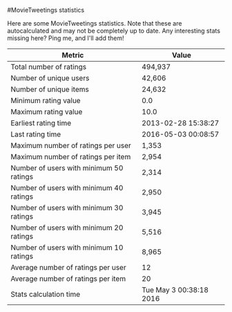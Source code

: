 #MovieTweetings statistics

Here are some MovieTweetings statistics. Note that these are autocalculated and may not be completely up to date. Any interesting stats missing here? Ping me, and I'll add them!

Metric | Value
--- | ---
Total number of ratings                 | 494,937
Number of unique users                  | 42,606
Number of unique items                  | 24,632
Minimum rating value                    | 0.0
Maximum rating value                    | 10.0
Earliest rating time                    | 2013-02-28 15:38:27
Last rating time                        | 2016-05-03 00:08:57
Maximum number of ratings per user      | 1,353
Maximum number of ratings per item      | 2,954
Number of users with minimum 50 ratings | 2,314
Number of users with minimum 40 ratings | 2,950
Number of users with minimum 30 ratings | 3,945
Number of users with minimum 20 ratings | 5,516
Number of users with minimum 10 ratings | 8,965
Average number of ratings per user      | 12
Average number of ratings per item      | 20
Stats calculation time                  | Tue May  3 00:38:18 2016

